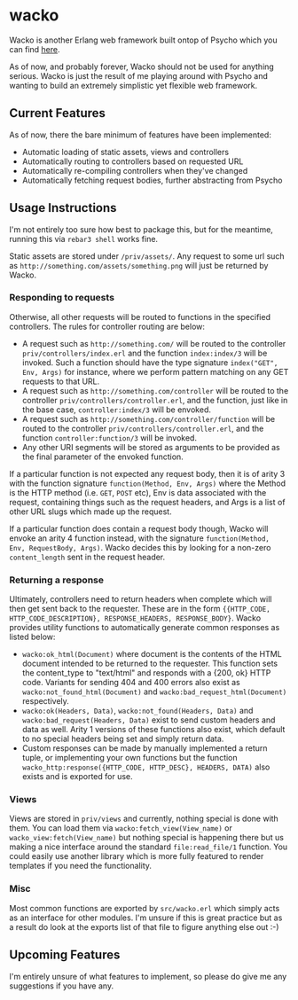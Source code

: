 # wacko
Wacko is another Erlang web framework built ontop of Psycho which you can find [here](https://github.com/gar1t/psycho).

As of now, and probably forever, Wacko should not be used for anything serious. Wacko is just the result of me playing around with Psycho and wanting to build an extremely simplistic yet flexible web framework.

## Current Features
As of now, there the bare minimum of features have been implemented:
- Automatic loading of static assets, views and controllers
- Automatically routing to controllers based on requested URL
- Automatically re-compiling controllers when they've changed
- Automatically fetching request bodies, further abstracting from Psycho

## Usage Instructions
I'm not entirely too sure how best to package this, but for the meantime, running this via ```rebar3 shell``` works fine.

Static assets are stored under ```/priv/assets/```. Any request to some url such as ```http://something.com/assets/something.png``` will just be returned by Wacko.

### Responding to requests
Otherwise, all other requests will be routed to functions in the specified controllers. The rules for controller routing are below:
- A request such as ```http://something.com/``` will be routed to the controller ```priv/controllers/index.erl``` and the function ```index:index/3``` will be invoked. Such a function should have the type signature ```index("GET", Env, Args)``` for instance, where we perform pattern matching on any GET requests to that URL.
- A request such as ```http://something.com/controller``` will be routed to the controller ```priv/controllers/controller.erl```, and the function, just like in the base case, ```controller:index/3``` will be envoked.
- A request such as ```http://something.com/controller/function``` will be routed to the controller ```priv/controllers/controller.erl```, and the function ```controller:function/3``` will be invoked.
- Any other URI segments will be stored as arguments to be provided as the final parameter of the envoked function.

If a particular function is not expected any request body, then it is of arity 3 with the function signature ```function(Method, Env, Args)``` where the Method is the HTTP method (i.e. ```GET```, ```POST``` etc), Env is data associated with the request, containing things such as the request headers, and Args is a list of other URL slugs which made up the request.

If a particular function does contain a request body though, Wacko will envoke an arity 4 function instead, with the signature ```function(Method, Env, RequestBody, Args)```. Wacko decides this by looking for a non-zero ```content_length``` sent in the request header.

### Returning a response
Ultimately, controllers need to return headers when complete which will then get sent back to the requester. These are in the form ```{{HTTP_CODE, HTTP_CODE_DESCRIPTION}, RESPONSE_HEADERS, RESPONSE_BODY}```. Wacko provides utility functions to automatically generate common responses as listed below:
- ```wacko:ok_html(Document)``` where document is the contents of the HTML document intended to be returned to the requester. This function sets the content_type to "text/html" and responds with a {200, ok} HTTP code. Variants for sending 404 and 400 errors also exist as ```wacko:not_found_html(Document)``` and ```wacko:bad_request_html(Document)``` respectively.
- ```wacko:ok(Headers, Data)```, ```wacko:not_found(Headers, Data)``` and ```wacko:bad_request(Headers, Data)``` exist to send custom headers and data as well. Arity 1 versions of these functions also exist, which default to no special headers being set and simply return data.
- Custom responses can be made by manually implemented a return tuple, or implementing your own functions but the function ```wacko_http:response({HTTP_CODE, HTTP_DESC}, HEADERS, DATA)``` also exists and is exported for use.

### Views
Views are stored in ```priv/views``` and currently, nothing special is done with them. You can load them via ```wacko:fetch_view(View_name)``` or ```wacko_view:fetch(View_name)``` but nothing special is happening there but us making a nice interface around the standard ```file:read_file/1``` function. You could easily use another library which is more fully featured to render templates if you need the functionality.

### Misc
Most common functions are exported by ```src/wacko.erl``` which simply acts as an interface for other modules. I'm unsure if this is great practice but as a result do look at the exports list of that file to figure anything else out :-)

## Upcoming Features
I'm entirely unsure of what features to implement, so please do give me any suggestions if you have any.
